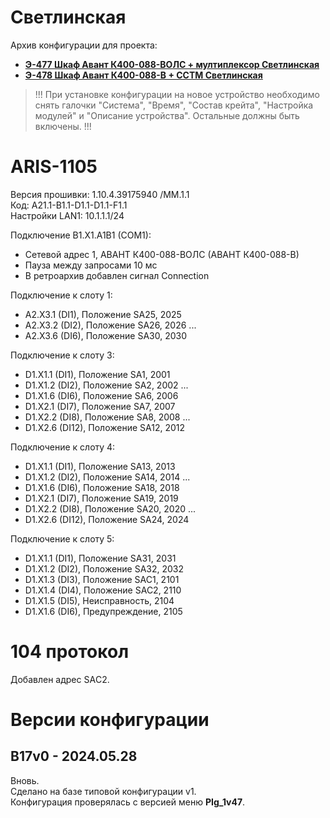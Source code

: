 ﻿Светлинская
===========

Архив конфигурации для проекта:
- **[Э-477 Шкаф Авант К400-088-ВОЛС + мултиплексор Светлинская](Э-477_Шкаф_Авант_К400-088-ВОЛС_+_мултиплексор_Светлинская.pdf)**
- **[Э-478 Шкаф Авант К400-088-В + ССТМ Светлинская](Э-478_Шкаф_Авант_К400-088-В_+_ССТМ_Светлинская.pdf)**

> !!! При установке конфигурации на новое устройство необходимо снять галочки "Система", "Время", "Состав крейта", "Настройка модулей" и "Описание устройства". Остальные должны быть включены. !!!


# ARIS-1105

Версия прошивки: 1.10.4.39175940 /MM.1.1  
Код: A21.1-B1.1-D1.1-D1.1-F1.1  
Настройки LAN1: 10.1.1.1/24

Подключение B1.X1.A1B1 (COM1):
- Сетевой адрес 1, АВАНТ К400-088-ВОЛС (АВАНТ К400-088-В)
- Пауза между запросами 10 мс
- В ретроархив добавлен сигнал Connection


Подключение к слоту 1:
- A2.X3.1 (DI1),  Положение SA25,   2025
- A2.X3.2 (DI2),  Положение SA26,   2026
...
- A2.X3.6 (DI6),  Положение SA30,   2030

Подключение к слоту 3:
- D1.X1.1 (DI1),  Положение SA1,     2001
- D1.X1.2 (DI2),  Положение SA2,     2002
...
- D1.X1.6 (DI6),  Положение SA6,     2006
- D1.X2.1 (DI7),  Положение SA7,     2007
- D1.X2.2 (DI8),  Положение SA8,     2008
...
- D1.X2.6 (DI12), Положение SA12,    2012

Подключение к слоту 4:
- D1.X1.1 (DI1),  Положение SA13,   2013
- D1.X1.2 (DI2),  Положение SA14,   2014
...
- D1.X1.6 (DI6),  Положение SA18,   2018
- D1.X2.1 (DI7),  Положение SA19,   2019
- D1.X2.2 (DI8),  Положение SA20,   2020
...
- D1.X2.6 (DI12), Положение SA24,   2024

Подключение к слоту 5:
- D1.X1.1 (DI1),  Положение SA31,   2031
- D1.X1.2 (DI2),  Положение SA32,   2032
- D1.X1.3 (DI3),  Положение SAC1,   2101
- D1.X1.4 (DI4),  Положение SAC2,   2110
- D1.X1.5 (DI5),  Неисправность,    2104
- D1.X1.6 (DI6),  Предупреждение,   2105


# 104 протокол

Добавлен адрес SAС2.


# Версии конфигурации

## B17v0 - 2024.05.28

Вновь.  
Сделано на базе типовой конфигурации v1.  
Конфигурация проверялась с версией меню **PIg_1v47**.

